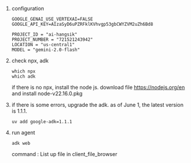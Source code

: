 
1. configuration
    ```
    GOOGLE_GENAI_USE_VERTEXAI=FALSE
    GOOGLE_API_KEY=AIzaSyD6uPZRFklKVhvgp53gbCWYZVM2uZh6Bd8

    PROJECT_ID = "ai-hangsik"
    PROJECT_NUMBER = "721521243942"
    LOCATION = "us-central1"
    MODEL = "gemini-2.0-flash"
    ```

2. check npx, adk
    ```    
    which npx
    which adk
    ```

    if there is no npx, install the node js.
    download file https://nodejs.org/en and install node-v22.16.0.pkg

3. if there is some errors, upgrade the adk. as of June 1, the latest version is 1.1.1.
    ```
    uv add google-adk=1.1.1
    ```

4. run agent
    ```
    adk web
    ```
    
    command : List up file in client_file_browser
